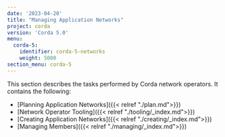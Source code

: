 ```yaml
---
date: '2023-04-20'
title: "Managing Application Networks"
project: corda
version: 'Corda 5.0'
menu:
  corda-5:
    identifier: corda-5-networks
    weight: 5000
section_menu: corda-5
---
```

This section describes the tasks performed by Corda network operators. It contains the following:
* [Planning Application Networks]({{< relref "./plan.md">}})
* [Network Operator Tooling]({{< relref "./tooling/_index.md">}})
* [Creating Application Networks]({{< relref "./creating/_index.md">}})
* [Managing Members]({{< relref "./managing/_index.md">}})